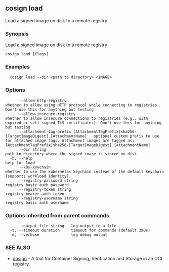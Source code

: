 ## cosign load

Load a signed image on disk to a remote registry

### Synopsis

Load a signed image on disk to a remote registry

```
cosign load [flags]
```

### Examples

```
  cosign load --dir <path to directory> <IMAGE>
```

### Options

```
      --allow-http-registry                                                                      whether to allow using HTTP protocol while connecting to registries. Don't use this for anything but testing
      --allow-insecure-registry                                                                  whether to allow insecure connections to registries (e.g., with expired or self-signed TLS certificates). Don't use this for anything but testing
      --attachment-tag-prefix [AttachmentTagPrefix]sha256-[TargetImageDigest].[AttachmentName]   optional custom prefix to use for attached image tags. Attachment images are tagged as: [AttachmentTagPrefix]sha256-[TargetImageDigest].[AttachmentName]
      --dir string                                                                               path to directory where the signed image is stored on disk
  -h, --help                                                                                     help for load
      --k8s-keychain                                                                             whether to use the kubernetes keychain instead of the default keychain (supports workload identity).
      --registry-password string                                                                 registry basic auth password
      --registry-token string                                                                    registry bearer auth token
      --registry-username string                                                                 registry basic auth username
```

### Options inherited from parent commands

```
      --output-file string   log output to a file
  -t, --timeout duration     timeout for commands (default 3m0s)
  -d, --verbose              log debug output
```

### SEE ALSO

* [cosign](cosign.md)	 - A tool for Container Signing, Verification and Storage in an OCI registry.

